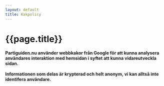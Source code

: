 ```yaml
---
layout: default
title: Kakpolicy
---
```

<div id="content">
    <div class="container">
        <div class="row">
            <div class="col-md-8 offset-md-2">
                <h1 class="text-center font-weight-light mt-30">{{page.title}}</h1>
                <h4 class="contentText">Partiguiden.nu använder webbkakor från Google för att kunna analysera användares interaktion med hemsidan i syftet att kunna vidareutveckla sidan.<br><br>
                Informationen som delas är krypterad och helt anonym, vi kan alltså inte identifera användare.</h4>
            </div>
        </div>
    </div>
</div>